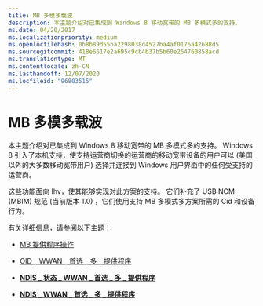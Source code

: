```yaml
---
title: MB 多模多载波
description: 本主题介绍对已集成到 Windows 8 移动宽带的 MB 多模式多的支持。
ms.date: 04/20/2017
ms.localizationpriority: medium
ms.openlocfilehash: 0b8b89d55ba2298038d4527ba4af0176a42688d5
ms.sourcegitcommit: 418e6617e2a695c9cb4b37b5b60e264760858acd
ms.translationtype: MT
ms.contentlocale: zh-CN
ms.lasthandoff: 12/07/2020
ms.locfileid: "96803515"
---
```

# <a name="mb-multimode-multicarrier"></a>MB 多模多载波


本主题介绍对已集成到 Windows 8 移动宽带的 MB 多模式多的支持。 Windows 8 引入了本机支持，使支持运营商切换的运营商的移动宽带设备的用户可以 (美国以外的大多数移动宽带用户) 选择并连接到 Windows 用户界面中的任何受支持的运营商。

这些功能面向 Ihv，使其能够实现对此方案的支持。 它们补充了 USB NCM (MBIM) 规范 (当前版本 1.0) ，它们使用支持 MB 多模式多方案所需的 Cid 和设备行为。

有关详细信息，请参阅以下主题：

-   [MB 提供程序操作](mb-provider-operations.md)

-   [OID \_ WWAN \_ 首选 \_ 多 \_ 提供程序](./oid-wwan-preferred-multicarrier-providers.md)

-   [**NDIS \_ 状态 \_ WWAN \_ 首选 \_ 多 \_ 提供程序**](./ndis-status-wwan-preferred-multicarrier-providers.md)

-   [**NDIS \_ WWAN \_ 首选 \_ 多 \_ 提供程序**](/windows-hardware/drivers/ddi/ndiswwan/ns-ndiswwan-_ndis_wwan_preferred_multicarrier_providers)

 

